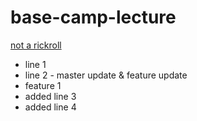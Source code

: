 # base-camp-lecture

[not a rickroll](https://www.youtube.com/watch?v=dQw4w9WgXcQ)

- line 1
- line 2 - master update & feature update
- feature 1
- added line 3
- added line 4